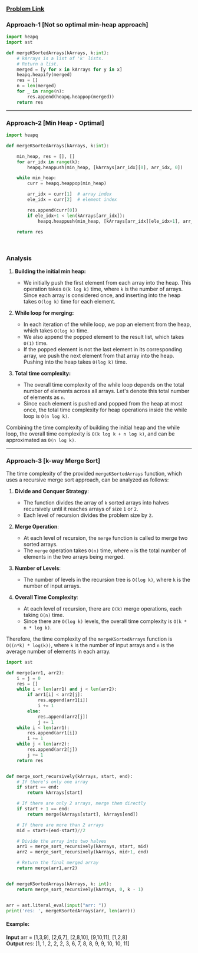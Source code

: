 ### [Problem Link](https://www.codingninjas.com/studio/problems/merge-k-sorted-arrays_975379?utm_source=striver&utm_medium=website&utm_campaign=a_zcoursetuf&leftPanelTabValue=PROBLEM)

### Approach-1 [Not so optimal min-heap approach]
```py
import heapq
import ast

def mergeKSortedArrays(kArrays, k:int):
	# kArrays is a list of 'k' lists.
	# Return a list.
	merged = [y for x in kArrays for y in x]
	heapq.heapify(merged)
	res = []
	n = len(merged)
	for _ in range(n):
		res.append(heapq.heappop(merged))
	return res
```
<hr/>

### Approach-2 [Min Heap - Optimal]


```py
import heapq

def mergeKSortedArrays(kArrays, k:int):

	min_heap, res = [], []
	for arr_idx in range(k):
		heapq.heappush(min_heap, [kArrays[arr_idx][0], arr_idx, 0])

	while min_heap:
		curr = heapq.heappop(min_heap)

		arr_idx = curr[1]  # array index
		ele_idx = curr[2]  # element index

		res.append(curr[0])
		if ele_idx+1 < len(kArrays[arr_idx]):
			heapq.heappush(min_heap, [kArrays[arr_idx][ele_idx+1], arr_idx, ele_idx+1])

	return res
```
</br>

### Analysis
 
1.  **Building the initial min heap:**
    
    -   We initially push the first element from each array into the heap. This operation takes `O(k log k)` time, where `k` is the number of arrays. Since each array is considered once, and inserting into the heap takes `O(log k)` time for each element.
2.  **While loop for merging:**
    
    -   In each iteration of the while loop, we pop an element from the heap, which takes `O(log k)` time.
    -   We also append the popped element to the result list, which takes `O(1)` time.
    -   If the popped element is not the last element in its corresponding array, we push the next element from that array into the heap. Pushing into the heap takes `O(log k)` time.
3.  **Total time complexity:**
    
    -   The overall time complexity of the while loop depends on the total number of elements across all arrays. Let's denote this total number of elements as `n`.
    -   Since each element is pushed and popped from the heap at most once, the total time complexity for heap operations inside the while loop is `O(n log k)`.

Combining the time complexity of building the initial heap and the while loop, the overall time complexity is `O(k log k + n log k)`, and can be approximated as `O(n log k)`.


<hr/>

### Approach-3 [k-way Merge Sort]

The time complexity of the provided `mergeKSortedArrays` function, which uses a recursive merge sort approach, can be analyzed as follows:

1.  **Divide and Conquer Strategy**:
    
    -   The function divides the array of `k` sorted arrays into halves recursively until it reaches arrays of size `1` or `2`.
    -   Each level of recursion divides the problem size by `2`.
2.  **Merge Operation**:
    
    -   At each level of recursion, the `merge` function is called to merge two sorted arrays.
    -   The `merge` operation takes `O(n)` time, where `n` is the total number of elements in the two arrays being merged.
3.  **Number of Levels**:
    
    -   The number of levels in the recursion tree is `O(log k)`, where `k` is the number of input arrays.
4.  **Overall Time Complexity**:
    
    -   At each level of recursion, there are `O(k)` merge operations, each taking `O(n)` time.
    -   Since there are `O(log k)` levels, the overall time complexity is `O(k * n * log k)`.

Therefore, the time complexity of the `mergeKSortedArrays` function is `O((n*k) * log(k))`, where `k` is the number of input arrays and `n` is the average number of elements in each array.

```py
import ast

def merge(arr1, arr2):
    i = j = 0
    res = []
    while i < len(arr1) and j < len(arr2):
        if arr1[i] < arr2[j]:
            res.append(arr1[i])
            i += 1
        else:
            res.append(arr2[j])
            j += 1
    while i < len(arr1):
        res.append(arr1[i])
        i += 1
    while j < len(arr2):
        res.append(arr2[j])
        j += 1
    return res


def merge_sort_recursively(kArrays, start, end):
    # If there's only one array
    if start == end:
        return kArrays[start]

    # If there are only 2 arrays, merge them directly
    if start + 1 == end:
        return merge(kArrays[start], kArrays[end])

    # If there are more than 2 arrays
    mid = start+(end-start)//2

    # Divide the array into two halves
    arr1 = merge_sort_recursively(kArrays, start, mid)
    arr2 = merge_sort_recursively(kArrays, mid+1, end)

    # Return the final merged array
    return merge(arr1,arr2)


def mergeKSortedArrays(kArrays, k: int):
    return merge_sort_recursively(kArrays, 0, k - 1)


arr = ast.literal_eval(input("arr: "))
print('res: ', mergeKSortedArrays(arr, len(arr)))
```
#### Example:
**Input**
arr = [1,3,9], [2,6,7], [2,8,10], [9,10,11], [1,2,8] </br>
**Output**
res:  [1, 1, 2, 2, 2, 3, 6, 7, 8, 8, 9, 9, 10, 10, 11]
